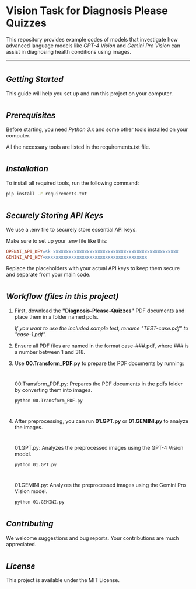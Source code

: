 # Vision Task for Diagnosis Please Quizzes


This repository provides example codes of models that investigate how advanced language models like *GPT-4 Vision* and *Gemini Pro Vision* can assist in diagnosing health conditions using images.

---
#
## *Getting Started*

This guide will help you set up and run this project on your computer.   
#
#   
## *Prerequisites*
Before starting, you need *Python 3.x* and some other tools installed on your computer. 

All the necessary tools are listed in the requirements.txt file.   
#
#   

## *Installation*
To install all required tools, run the following command:

```bash
pip install -r requirements.txt
```
   
#
#   
## *Securely Storing API Keys*
We use a .env file to securely store essential API keys. 

Make sure to set up your .env file like this:

```makefile
OPENAI_API_KEY=sk-xxxxxxxxxxxxxxxxxxxxxxxxxxxxxxxxxxxxxxxxxxxxxxxx
GEMINI_API_KEY=xxxxxxxxxxxxxxxxxxxxxxxxxxxxxxxxxxxxxxx
```

Replace the placeholders with your actual API keys to keep them secure and separate from your main code.
   
#
#   
## *Workflow (files in this project)*
1. First, download the **"Diagnosis-Please-Quizzes"** PDF documents and place them in a folder named pdfs.
   
   *If you want to use the included sample test, rename "TEST-case.pdf" to "case-1.pdf".*
3. Ensure all PDF files are named in the format case-###.pdf, where ### is a number between 1 and 318.
4. Use **00.Transform_PDF.py** to prepare the PDF documents by running:
   #
   00.Transform_PDF.py: Prepares the PDF documents in the pdfs folder by converting them into images.
   ```bash
   python 00.Transform_PDF.py
   ```
   #
5. After preprocessing, you can run **01.GPT.py** or **01.GEMINI.py** to analyze the images.
   #
   01.GPT.py: Analyzes the preprocessed images using the GPT-4 Vision model.
   ```bash
   python 01.GPT.py
   ```
   #
   01.GEMINI.py: Analyzes the preprocessed images using the Gemini Pro Vision model.
   ```bash
   python 01.GEMINI.py
   ```

#
#
## *Contributing*
We welcome suggestions and bug reports. Your contributions are much appreciated.

#
#
## *License*
This project is available under the MIT License.
